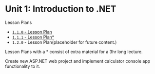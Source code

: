 # Unit 1: Introduction to .NET
Lesson Plans
* [`1.1.0` - Lesson Plan](1/LessonPlan.md/)
* [`1.1.1` - Lesson Plan*](1/Supplemental/README.md/)
* `1.2.0` - Lesson Plan(placeholder for future content.)

Lesson Plans with a * consist of extra material for a 3hr long lecture.



Create new ASP.NET web project and implement calculator console app functionality to it.
